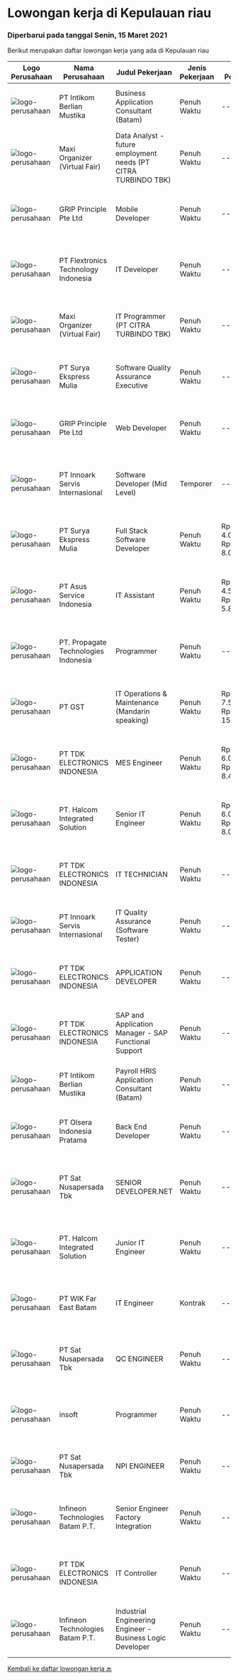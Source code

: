 
  # Lowongan kerja di Kepulauan riau

  ### Diperbarui pada tanggal Senin, 15 Maret 2021

  Berikut merupakan daftar lowongan kerja yang ada di Kepulauan riau

  |Logo Perusahaan | Nama Perusahaan | Judul Pekerjaan | Jenis Pekerjaan | Gaji Pekerjaan | Lokasi | Deskripsi | Tanggal diunggah | Pranala |
  | -------------- | --------------- | --------------- | --------- | --------- | -------------- | ------- | ----------- | ----------- |
  |![logo-perusahaan](https://image-service-cdn.seek.com.au/b347a5db7bae44fc4f1840dce250ff7e192c56cb/ee4dce1061f3f616224767ad58cb2fc751b8d2dc)|PT Intikom Berlian Mustika|Business Application Consultant (Batam)|Penuh Waktu|---|Batam|Requirements: Bachelor Degree / Master Degree in Accounting / Management / Finance / Industrial Engineering / System Information or other relevant...|Minggu, 14 Maret 2021|https://www.jobstreet.co.id/id/job/business-application-consultant-batam-3480694?token=0~216ffe03-acba-4361-927e-240535e99485&sectionRank=1&jobId=jobstreet-id-job-3480694|
|![logo-perusahaan](https://image-service-cdn.seek.com.au/b067e031fef8f19e5974349db7a066918b8286f3/ee4dce1061f3f616224767ad58cb2fc751b8d2dc)|Maxi Organizer (Virtual Fair)|Data Analyst - future employment needs (PT CITRA TURBINDO TBK)|Penuh Waktu|---|Batam|Job Description:  Gathering all details related to internal factors: people competence, workload, working stations, job description, successors,...|Rabu, 10 Maret 2021|https://www.jobstreet.co.id/id/job/data-analyst-future-employment-needs-pt-citra-turbindo-tbk-3478135?token=0~216ffe03-acba-4361-927e-240535e99485&sectionRank=2&jobId=jobstreet-id-job-3478135|
|![logo-perusahaan](https://image-service-cdn.seek.com.au/db7c2c9e625e61146670882a0e1dcf442b8f74a8/ee4dce1061f3f616224767ad58cb2fc751b8d2dc)|GRIP Principle Pte Ltd|Mobile Developer|Penuh Waktu|---|Batam|WHAT YOU WILL LEARN Strengthen your full-stack programming skills You'll learn how to write clean code by adhering to our programming best practices...|Kamis, 11 Maret 2021|https://www.jobstreet.co.id/id/job/mobile-developer-3466232?token=0~216ffe03-acba-4361-927e-240535e99485&sectionRank=3&jobId=jobstreet-id-job-3466232|
|![logo-perusahaan](https://image-service-cdn.seek.com.au/a2d2e4f9664dcaaa1f379292808cfa099f9db547/ee4dce1061f3f616224767ad58cb2fc751b8d2dc)|PT Flextronics Technology Indonesia|IT Developer|Penuh Waktu|---|Kepulauan Riau|The IT Developer will be based in Batam, Indonesia. Mainly responsible for the analysis, design, development, testing and implementation of company's...|Rabu, 10 Maret 2021|https://www.jobstreet.co.id/id/job/it-developer-3478516?token=0~216ffe03-acba-4361-927e-240535e99485&sectionRank=4&jobId=jobstreet-id-job-3478516|
|![logo-perusahaan](https://image-service-cdn.seek.com.au/b067e031fef8f19e5974349db7a066918b8286f3/ee4dce1061f3f616224767ad58cb2fc751b8d2dc)|Maxi Organizer (Virtual Fair)|IT Programmer (PT CITRA TURBINDO TBK)|Penuh Waktu|---|Batam|Job Description:  Perform the jobs design and develop software and computer systems, and implementing designs by writing computer programs. ...|Rabu, 10 Maret 2021|https://www.jobstreet.co.id/id/job/it-programmer-pt-citra-turbindo-tbk-3478139?token=0~216ffe03-acba-4361-927e-240535e99485&sectionRank=5&jobId=jobstreet-id-job-3478139|
|![logo-perusahaan](https://us.123rf.com/450wm/pavelstasevich/pavelstasevich1811/pavelstasevich181101027/112815900-stock-vector-no-image-available-icon-flat-vector.jpg?ver=6)|PT Surya Ekspress Mulia|Software Quality Assurance Executive|Penuh Waktu|---|Kepulauan Riau|Responsibilities: Review and update functional and design requirements and use cases Backend database testing in including validating stored...|Senin, 08 Maret 2021|https://www.jobstreet.co.id/id/job/software-quality-assurance-executive-3476147?token=0~216ffe03-acba-4361-927e-240535e99485&sectionRank=6&jobId=jobstreet-id-job-3476147|
|![logo-perusahaan](https://image-service-cdn.seek.com.au/db7c2c9e625e61146670882a0e1dcf442b8f74a8/ee4dce1061f3f616224767ad58cb2fc751b8d2dc)|GRIP Principle Pte Ltd|Web Developer|Penuh Waktu|---|Batam|WHAT YOU WILL LEARN Strengthen your full-stack programming skills You'll learn how to write clean code by adhering to our programming best practices...|Selasa, 09 Maret 2021|https://www.jobstreet.co.id/id/job/web-developer-3464107?token=0~216ffe03-acba-4361-927e-240535e99485&sectionRank=7&jobId=jobstreet-id-job-3464107|
|![logo-perusahaan](https://image-service-cdn.seek.com.au/42fbf21ac6c754ae349c9ad8b5492f5e88d4f2e7/ee4dce1061f3f616224767ad58cb2fc751b8d2dc)|PT Innoark Servis Internasional|Software Developer (Mid Level)|Temporer|---|Batam|This position only for Short-term contract which is six (6) months. Responsibilities: Working on project-based requirements Providing solution for...|Jumat, 12 Maret 2021|https://www.jobstreet.co.id/id/job/software-developer-mid-level-3472493?token=0~216ffe03-acba-4361-927e-240535e99485&sectionRank=8&jobId=jobstreet-id-job-3472493|
|![logo-perusahaan](https://us.123rf.com/450wm/pavelstasevich/pavelstasevich1811/pavelstasevich181101027/112815900-stock-vector-no-image-available-icon-flat-vector.jpg?ver=6)|PT Surya Ekspress Mulia|Full Stack Software Developer|Penuh Waktu|Rp. 4.000.000-Rp. 8.000.000|Kepulauan Riau|Responsibilities: As part of our growing software development team in Indonesia, you will be primarily involved in: Development of web applications...|Senin, 08 Maret 2021|https://www.jobstreet.co.id/id/job/full-stack-software-developer-3476150?token=0~216ffe03-acba-4361-927e-240535e99485&sectionRank=9&jobId=jobstreet-id-job-3476150|
|![logo-perusahaan](https://image-service-cdn.seek.com.au/94e9e810cad51631a0d1c8798f92e46be5047162/ee4dce1061f3f616224767ad58cb2fc751b8d2dc)|PT Asus Service Indonesia|IT Assistant|Penuh Waktu|Rp. 4.500.000-Rp. 5.850.000|Batam|Candidate must possess at least Bachelor's Degree in Computer Science/Information Technology or equivalent. Required language(s): Bahasa Indonesia,...|Jumat, 05 Maret 2021|https://www.jobstreet.co.id/id/job/it-assistant-3474642?token=0~216ffe03-acba-4361-927e-240535e99485&sectionRank=10&jobId=jobstreet-id-job-3474642|
|![logo-perusahaan](https://us.123rf.com/450wm/pavelstasevich/pavelstasevich1811/pavelstasevich181101027/112815900-stock-vector-no-image-available-icon-flat-vector.jpg?ver=6)|PT. Propagate Technologies Indonesia|Programmer|Penuh Waktu|---|Batam|Candidate must possess at least Bachelor's Degree in Computer Science/Information Technology or equivalent. At least 2 Year(s) of working experience...|Jumat, 05 Maret 2021|https://www.jobstreet.co.id/id/job/programmer-3466629?token=0~216ffe03-acba-4361-927e-240535e99485&sectionRank=11&jobId=jobstreet-id-job-3466629|
|![logo-perusahaan](https://us.123rf.com/450wm/pavelstasevich/pavelstasevich1811/pavelstasevich181101027/112815900-stock-vector-no-image-available-icon-flat-vector.jpg?ver=6)|PT GST|IT Operations & Maintenance (Mandarin speaking)|Penuh Waktu|Rp. 7.500.000-Rp. 15.000.000|Kepulauan Riau|Installation/ Configuration/ Troubleshoot Fiber Optic, Routers, Switches and other devices Familiar with Networking System, comfortable with Server...|Sabtu, 06 Maret 2021|https://www.jobstreet.co.id/id/job/it-operations-maintenance-mandarin-speaking-3475210?token=0~216ffe03-acba-4361-927e-240535e99485&sectionRank=12&jobId=jobstreet-id-job-3475210|
|![logo-perusahaan](https://image-service-cdn.seek.com.au/06fc1b1a35685ed89d33f0bae42945089dafdcbc/ee4dce1061f3f616224767ad58cb2fc751b8d2dc)|PT TDK ELECTRONICS INDONESIA|MES Engineer|Penuh Waktu|Rp. 6.000.000-Rp. 8.400.000|Batam|Perform business process analysis – elaborate strategies and plans for product implementation Understand the specific customer requirements and map...|Kamis, 04 Maret 2021|https://www.jobstreet.co.id/id/job/mes-engineer-3473813?token=0~216ffe03-acba-4361-927e-240535e99485&sectionRank=13&jobId=jobstreet-id-job-3473813|
|![logo-perusahaan](https://image-service-cdn.seek.com.au/9a489197ba12362300385f698e34d15c58e3c340/ee4dce1061f3f616224767ad58cb2fc751b8d2dc)|PT. Halcom Integrated Solution|Senior IT Engineer|Penuh Waktu|Rp. 6.000.000-Rp. 8.000.000|Batam|Tanggung Jawab : Membuat proposal solusi untuk kebutuhan IT di customer Melakukan implementasi project-based IT di customer Melakukan demo produk /...|Jumat, 05 Maret 2021|https://www.jobstreet.co.id/id/job/senior-it-engineer-3466767?token=0~216ffe03-acba-4361-927e-240535e99485&sectionRank=14&jobId=jobstreet-id-job-3466767|
|![logo-perusahaan](https://image-service-cdn.seek.com.au/06fc1b1a35685ed89d33f0bae42945089dafdcbc/ee4dce1061f3f616224767ad58cb2fc751b8d2dc)|PT TDK ELECTRONICS INDONESIA|IT TECHNICIAN|Penuh Waktu|---|Batam|Responsibilities: Maintenance of computer hardware and accessories Deployment of Operating Systems as well as and software applications Computer...|Kamis, 04 Maret 2021|https://www.jobstreet.co.id/id/job/it-technician-3473783?token=0~216ffe03-acba-4361-927e-240535e99485&sectionRank=15&jobId=jobstreet-id-job-3473783|
|![logo-perusahaan](https://image-service-cdn.seek.com.au/42fbf21ac6c754ae349c9ad8b5492f5e88d4f2e7/ee4dce1061f3f616224767ad58cb2fc751b8d2dc)|PT Innoark Servis Internasional|IT Quality Assurance (Software Tester)|Penuh Waktu|---|Batam|This position will only for a short term, contract for 6 months Candidate must possess at least Bachelor's Degree in Computer Science/Information...|Rabu, 03 Maret 2021|https://www.jobstreet.co.id/id/job/it-quality-assurance-software-tester-3472501?token=0~216ffe03-acba-4361-927e-240535e99485&sectionRank=16&jobId=jobstreet-id-job-3472501|
|![logo-perusahaan](https://image-service-cdn.seek.com.au/06fc1b1a35685ed89d33f0bae42945089dafdcbc/ee4dce1061f3f616224767ad58cb2fc751b8d2dc)|PT TDK ELECTRONICS INDONESIA|APPLICATION DEVELOPER|Penuh Waktu|---|Batam|Development of software applications utilizing project management best practices. Implementation of processes design in application with reference to...|Kamis, 04 Maret 2021|https://www.jobstreet.co.id/id/job/application-developer-3473774?token=0~216ffe03-acba-4361-927e-240535e99485&sectionRank=17&jobId=jobstreet-id-job-3473774|
|![logo-perusahaan](https://image-service-cdn.seek.com.au/06fc1b1a35685ed89d33f0bae42945089dafdcbc/ee4dce1061f3f616224767ad58cb2fc751b8d2dc)|PT TDK ELECTRONICS INDONESIA|SAP and Application Manager - SAP Functional Support|Penuh Waktu|---|Batam|Responsibilities: Project roll out support for software development and global system changes. Propose and implement process improvement and...|Kamis, 04 Maret 2021|https://www.jobstreet.co.id/id/job/sap-and-application-manager-sap-functional-support-3473801?token=0~216ffe03-acba-4361-927e-240535e99485&sectionRank=18&jobId=jobstreet-id-job-3473801|
|![logo-perusahaan](https://image-service-cdn.seek.com.au/b347a5db7bae44fc4f1840dce250ff7e192c56cb/ee4dce1061f3f616224767ad58cb2fc751b8d2dc)|PT Intikom Berlian Mustika|Payroll HRIS Application Consultant (Batam)|Penuh Waktu|---|Batam|Requirements: Bachelor Degree / Master Degree in Accounting / Management / Finance / Industrial Engineering / System Information / SDM or other...|Rabu, 03 Maret 2021|https://www.jobstreet.co.id/id/job/payroll-hris-application-consultant-batam-3472768?token=0~216ffe03-acba-4361-927e-240535e99485&sectionRank=19&jobId=jobstreet-id-job-3472768|
|![logo-perusahaan](https://image-service-cdn.seek.com.au/2f0e75280d5afde20d4738d24fb9f8ccf242d1dd/ee4dce1061f3f616224767ad58cb2fc751b8d2dc)|PT Olsera Indonesia Pratama|Back End Developer|Penuh Waktu|---|Batam|Responsibilities: Development in an AGILE environment Create good product with accessibility and security compliance Create good product with...|Senin, 01 Maret 2021|https://www.jobstreet.co.id/id/job/back-end-developer-3463323?token=0~216ffe03-acba-4361-927e-240535e99485&sectionRank=20&jobId=jobstreet-id-job-3463323|
|![logo-perusahaan](https://image-service-cdn.seek.com.au/cdb9ed79cc2a1e8e2728f5f222b6bb14bdb8265e/ee4dce1061f3f616224767ad58cb2fc751b8d2dc)|PT Sat Nusapersada Tbk|SENIOR DEVELOPER.NET|Penuh Waktu|---|Batam|Requirements: University/Diploma degree, majoring in IT/Computer Science; Able to operate Microsoft NET programming (ASP.NET, C#, API), Microsoft SQL...|Rabu, 03 Maret 2021|https://www.jobstreet.co.id/id/job/senior-developer-net-3463701?token=0~216ffe03-acba-4361-927e-240535e99485&sectionRank=21&jobId=jobstreet-id-job-3463701|
|![logo-perusahaan](https://image-service-cdn.seek.com.au/9a489197ba12362300385f698e34d15c58e3c340/ee4dce1061f3f616224767ad58cb2fc751b8d2dc)|PT. Halcom Integrated Solution|Junior IT Engineer|Penuh Waktu|---|Batam|Tanggung Jawab : Melakukan implementasi project-based (Network / Server ) di customer Mengidentifikasi masalah teknis di customer dan pemecahannya...|Rabu, 24 Februari 2021|https://www.jobstreet.co.id/id/job/junior-it-engineer-3466771?token=0~216ffe03-acba-4361-927e-240535e99485&sectionRank=22&jobId=jobstreet-id-job-3466771|
|![logo-perusahaan](https://image-service-cdn.seek.com.au/dabe7a184517d15247397fd4b211b01daa5eb07f/ee4dce1061f3f616224767ad58cb2fc751b8d2dc)|PT WIK Far East Batam|IT Engineer|Kontrak|---|Batam|Candidate must possess at least Bachelor's Degree in Engineering (Computer/Telecommunication), Computer Science/Information Technology or equivalent....|Rabu, 24 Februari 2021|https://www.jobstreet.co.id/id/job/it-engineer-3466693?token=0~216ffe03-acba-4361-927e-240535e99485&sectionRank=23&jobId=jobstreet-id-job-3466693|
|![logo-perusahaan](https://image-service-cdn.seek.com.au/cdb9ed79cc2a1e8e2728f5f222b6bb14bdb8265e/ee4dce1061f3f616224767ad58cb2fc751b8d2dc)|PT Sat Nusapersada Tbk|QC ENGINEER|Penuh Waktu|---|Batam|Job Description: On-site quality management and delivery quality management in the production process of mobile phones and routes Collate quality data...|Senin, 22 Februari 2021|https://www.jobstreet.co.id/id/job/qc-engineer-3463717?token=0~216ffe03-acba-4361-927e-240535e99485&sectionRank=24&jobId=jobstreet-id-job-3463717|
|![logo-perusahaan](https://image-service-cdn.seek.com.au/66094247a0ae6e5db0e8ba62e7af9ac66dbd2a23/ee4dce1061f3f616224767ad58cb2fc751b8d2dc)|insoft|Programmer|Penuh Waktu|---|Batam|-Pengalaman Minimal 2 Tahun-Mampu bekerja dalam tim-Mampu bekerja dibawah tekanan- Bisa monitoring dan fix Bug-Full time penempatan di Batam-Menguasai...|Kamis, 25 Februari 2021|https://www.jobstreet.co.id/id/job/programmer-3467635?token=0~216ffe03-acba-4361-927e-240535e99485&sectionRank=25&jobId=jobstreet-id-job-3467635|
|![logo-perusahaan](https://image-service-cdn.seek.com.au/cdb9ed79cc2a1e8e2728f5f222b6bb14bdb8265e/ee4dce1061f3f616224767ad58cb2fc751b8d2dc)|PT Sat Nusapersada Tbk|NPI ENGINEER|Penuh Waktu|---|Batam|Job Description: To lead &amp; drive all NPI activities within the plant Prepare plans for NPI projects, and coordinate with all stakeholders...|Senin, 22 Februari 2021|https://www.jobstreet.co.id/id/job/npi-engineer-3463724?token=0~216ffe03-acba-4361-927e-240535e99485&sectionRank=26&jobId=jobstreet-id-job-3463724|
|![logo-perusahaan](https://image-service-cdn.seek.com.au/14f42c0280ce1186e0295310777a6ff18d11ed40/ee4dce1061f3f616224767ad58cb2fc751b8d2dc)|Infineon Technologies Batam P.T.|Senior Engineer Factory Integration|Penuh Waktu|---|Batam|Part of your life. Part of tomorrow.We make life easier, safer and greener - with technology that achieves more, consumes less and is accessible to...|Jumat, 19 Februari 2021|https://www.jobstreet.co.id/id/job/senior-engineer-factory-integration-8361290/origin/sg?token=0~216ffe03-acba-4361-927e-240535e99485&sectionRank=27&jobId=jobstreet-sg-job-8361290|
|![logo-perusahaan](https://image-service-cdn.seek.com.au/06fc1b1a35685ed89d33f0bae42945089dafdcbc/ee4dce1061f3f616224767ad58cb2fc751b8d2dc)|PT TDK ELECTRONICS INDONESIA|IT Controller|Penuh Waktu|---|Batam|Candidate must possess at least Bachelor's Degree in Computer Science/Information Technology or equivalent. ITIL/COBIT, PMP or similar Candidate with...|Senin, 15 Februari 2021|https://www.jobstreet.co.id/id/job/it-controller-3458494?token=0~216ffe03-acba-4361-927e-240535e99485&sectionRank=28&jobId=jobstreet-id-job-3458494|
|![logo-perusahaan](https://image-service-cdn.seek.com.au/14f42c0280ce1186e0295310777a6ff18d11ed40/ee4dce1061f3f616224767ad58cb2fc751b8d2dc)|Infineon Technologies Batam P.T.|Industrial Engineering Engineer - Business Logic Developer|Penuh Waktu|---|Batam|Part of your life. Part of tomorrow.We make life easier, safer and greener - with technology that achieves more, consumes less and is accessible to...|Jumat, 19 Februari 2021|https://www.jobstreet.co.id/id/job/industrial-engineering-engineer-business-logic-developer-8361249/origin/sg?token=0~216ffe03-acba-4361-927e-240535e99485&sectionRank=29&jobId=jobstreet-sg-job-8361249|


  [Kembali ke daftar lowongan kerja 🔙](../README.md#daftar-lowongan-kerja)
  